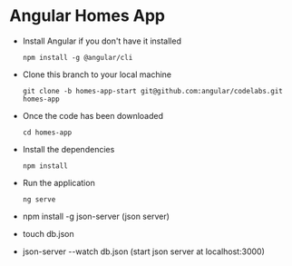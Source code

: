 # Angular Homes App
- Install Angular if you don't have it installed

  `npm install -g @angular/cli`

- Clone this branch to your local machine

  `git clone -b homes-app-start git@github.com:angular/codelabs.git homes-app`

- Once the code has been downloaded

  `cd homes-app`

- Install the dependencies

  `npm install` 

- Run the application 

  `ng serve`



- npm install -g json-server  (json server)
- touch db.json
- json-server --watch db.json (start json server at localhost:3000)